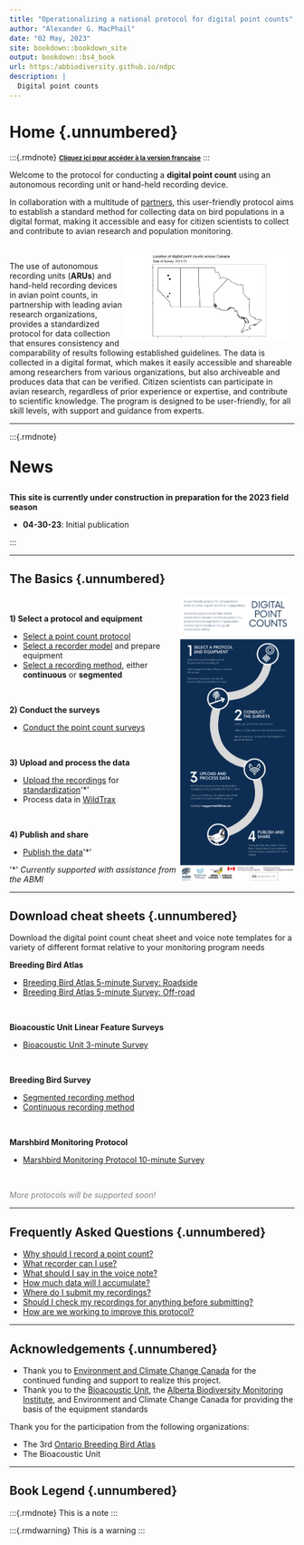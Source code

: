 ```yaml
--- 
title: "Operationalizing a national protocol for digital point counts"
author: "Alexander G. MacPhail"
date: "02 May, 2023"
site: bookdown::bookdown_site
output: bookdown::bs4_book
url: https:/abbiodiversity.github.io/ndpc
description: |
  Digital point counts
---
```




# Home {.unnumbered}

:::{.rmdnote}
<span style="font-size: 80%; font-weight: bold; color: grey;"><a href="https://abbiodiversity.github.io/ndpc-fr">Cliquez ici pour accéder à la version française</a></span>
:::

Welcome to the protocol for conducting a **digital point count** using an autonomous recording unit or hand-held recording device. 

In collaboration with a multitude of [partners](#acknowledgements), this user-friendly protocol aims to establish a standard method for collecting data on bird populations in a digital format, making it accessible and easy for citizen scientists to collect and contribute to avian research and population monitoring.



<br>
<img align="right" src="images/map.gif" style="float:right;" width="60%"/>

The use of autonomous recording units (**ARUs**) and hand-held recording devices in avian point counts, in partnership with leading avian research organizations, provides a standardized protocol for data collection that ensures consistency and comparability of results following established guidelines. The data is collected in a digital format, which makes it easily accessible and shareable among researchers from various organizations, but also archiveable and produces data that can be verified. Citizen scientists can participate in avian research, regardless of prior experience or expertise, and contribute to scientific knowledge. The program is designed to be user-friendly, for all skill levels, with support and guidance from experts.

---

:::{.rmdnote}

<p style="font-size:200%; font-weight:bold;">News</p>

**This site is currently under construction in preparation for the 2023 field season**
  
- **04-30-23**: Initial publication

:::

---

## The Basics {.unnumbered}

<img align="right" src="images/process.png" style="float:right;" width="40%"/>
<br>

**1) Select a protocol and equipment**

- [Select a point count protocol](#download-cheatsheets)
- [Select a recorder model](#selecting-a-recorder) and prepare equipment
- [Select a recording method](#conducting-a-survey), either **continuous** or **segmented**

<br>

**2) Conduct the surveys**

- [Conduct the point count surveys](#conducting-the-survey)

<br>

**3) Upload and process the data**

- [Upload the recordings](#data-submission) for [standardization](#speech-to-text)'*'
- Process data in [WildTrax](https://www.wildtrax.ca)

<br>

**4) Publish and share**

- [Publish the data](#canavian)'*'

'\*' *Currently supported with assistance from the ABMI*

---

## Download cheat sheets {.unnumbered}

Download the digital point count cheat sheet and voice note templates for a variety of different format relative to your monitoring program needs

**Breeding Bird Atlas**

- [Breeding Bird Atlas 5-minute Survey: Roadside]()
- [Breeding Bird Atlas 5-minute Survey: Off-road]()

<br>

**Bioacoustic Unit Linear Feature Surveys**

- [Bioacoustic Unit 3-minute Survey]()

<br>

**Breeding Bird Survey**

- [Segmented recording method]()
- [Continuous recording method]()

<br>
  
**Marshbird Monitoring Protocol**  

- [Marshbird Monitoring Protocol 10-minute Survey]()

<br>

<span style="color:grey;font-style:italic">More protocols will be supported soon!</span>

---

## Frequently Asked Questions {.unnumbered}

- [Why should I record a point count?](#introduction)
- [What recorder can I use?](#selecting-a-recorder)
- [What should I say in the voice note?](#voice-notes)
- [How much data will I accumulate?](#data-accumulation)
- [Where do I submit my recordings?](#data-submission)
- [Should I check my recordings for anything before submitting?](#metadata-confirmation)
- [How are we working to improve this protocol?](#discussion)

---

## Acknowledgements {.unnumbered}

- Thank you to [Environment and Climate Change Canada](https://www.canada.ca/en/environment-climate-change.html) for the continued funding and support to realize this project.
- Thank you to the [Bioacoustic Unit](http://bioacoustic.abmi.ca/), the [Alberta Biodiversity Monitoring Institute](https://abmi.ca/home.html), and Environment and Climate Change Canada for providing the basis of the equipment standards

Thank you for the participation from the following organizations:

- The 3rd [Ontario Breeding Bird Atlas](https://www.birdsontario.org/)
- The Bioacoustic Unit

---

## Book Legend {.unnumbered}

:::{.rmdnote}
This is a note
:::

:::{.rmdwarning}
This is a warning
:::
